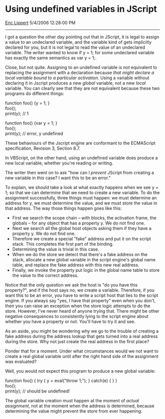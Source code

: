 # Using undefined variables in JScript

[Eric Lippert](https://social.msdn.microsoft.com/profile/Eric%20Lippert) 5/4/2006 12:28:00 PM

-----

I got a question the other day pointing out that in JScript, it is legal to assign a value to an undeclared variable, and the variable kind of gets implicitly declared for you, but it is not legal to read the value of an undeclared variable. The writer wanted to know if y = 1; for some undeclared variable has exactly the same semantics as var y = 1;.

Close, but not quite. Assigning to an undefined variable is *not* equivalent to replacing the assignment with a declaration because *that might declare a local variable bound to a particular activation*. Using a variable without declaring it in Jscript produces a new *global* variable, not a new *local* variable. You can clearly see that they are not equivalent because these two programs do different things:

 

function foo() {y = 1; }  
foo();  
print(y); // 1  
  
  
function foo() {var y = 1; }  
foo();  
print(y); // error, y undefined  

These behaviours of the Jscript engine are conformant to the ECMAScript specification, Revision 3, Section 8.7.

In VBScript, on the other hand, using an undefined variable does produce a new local variable, whether you're reading or writing.

The writer then went on to ask "how can I *prevent* JScript from creating a new variable in this case? I want this to be an error."

To explain, we should take a look at what exactly happens when we see y = 1; so that we can determine that we need to create a new variable. To do the assignment successfully, three things must happen: we must determine an address for y, we must determine the value, and we must store the value in that address. The way those things happen goes like this:

  - First we search the scope chain – with blocks, the activation frame, the globals – for any object that has a property y. We do not find one.
  - Next we search all the global host objects asking them if they have a property y. We do not find one.
  - Therefore we create a special "fake" address and put it on the script stack. This completes the first part of the binding.
  - Determining the value is trivial in this case.
  - When we do the store we detect that there's a fake address on the stack, allocate a new global variable in the script engine's global name table, and replace the fake address with this new real address.
  - Finally, we invoke the property put logic in the global name table to store the value to the correct address.

Notice that the only question we ask the host is "do you have this property?", and if the host says no, we create a variable. Therefore, if you want this to be an error, you have to write a script host that lies to the script engine. If you always say "yes, I have that property" even when you don't, then you can raise an exception when the store logic attempts to do the store. However, I've never heard of anyone trying that. There might be other negative consequences to consistently lying to the script engine about whether you have a property or not. You'll have to try it and see.

As an aside, you might be wondering why we go to the trouble of creating a fake address during the address lookup that gets turned into a real address during the store. Why not just create the real address in the first place?

Ponder that for a moment. Under what circumstances would we not want to create a real global variable until after the right hand side of the assignment was evaluated?

Well, you would not expect this program to produce a new global variable:

 

function foo() { try { y = eval("throw 1;"); } catch(e) { } }  
foo();  
print(y); // should be undefined\!  

The global variable creation must happen at the moment of *actual assignment*, not at the moment when the address is determined, because determining the value might prevent the store from ever happening.

